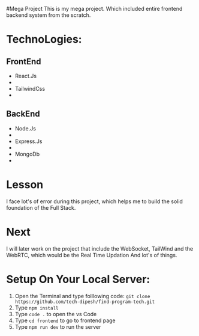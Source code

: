 #Mega Project
This is my mega project. Which included entire frontend backend system from the scratch.

# TechnoLogies:

## FrontEnd

<ul>
  <li>React.Js<li>
  <li>TailwindCss<li>
</ul>

## BackEnd

<ul>
  <li>Node.Js<li>
  <li>Express.Js<li>
  <li>MongoDb<li>
</ul>


# Lesson
I face lot's of error during this project, which helps me to build the solid foundation of the Full Stack.

# Next 
I will later work on the project that include the WebSocket, TailWind and the WebRTC, which would be the Real Time Updation And lot's of things.

# Setup On Your Local Server:
1. Open the Terminal and type folllowing code: ```git clone https://github.com/tech-dipesh/find-program-tech.git```
2. Type ```npm install```
3. Type ```code .``` to open the vs Code
4. Type ```cd frontend``` to go to frontend page
5. Type ```npm run dev``` to run the server
